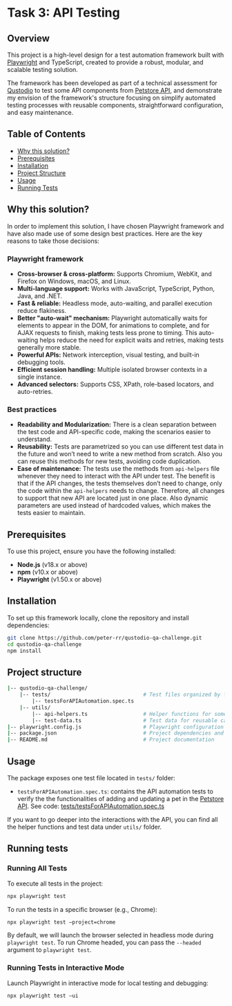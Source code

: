 # Task 3: API Testing

## Overview

This project is a high-level design for a test automation framework built with [Playwright](https://www.playwright.dev/) and TypeScript, created to provide a robust, modular, and scalable testing solution.

The framework has been developed as part of a technical assessment for [Qustodio](https://www.qustodio.com/) to test some API components from [Petstore API](https://petstore.swagger.io/), and demonstrate my envision of the framework's structure focusing on simplify automated testing processes with reusable components, straightforward configuration, and easy maintenance.

## Table of Contents

- [Why this solution?](#why-this-solution)
- [Prerequisites](#prerequisites)
- [Installation](#installation)
- [Project Structure](#project-structure)
- [Usage](#usage)
- [Running Tests](#running-tests)

## Why this solution?

In order to implement this solution, I have chosen Playwright framework and have also made use of some design best practices. Here are the key reasons to take those decisions:

### Playwright framework

- **Cross-browser & cross-platform:** Supports Chromium, WebKit, and Firefox on Windows, macOS, and Linux.
- **Multi-language support:** Works with JavaScript, TypeScript, Python, Java, and .NET.
- **Fast & reliable:** Headless mode, auto-waiting, and parallel execution reduce flakiness.
- **Better "auto-wait" mechanism:** Playwright automatically waits for elements to appear in the DOM, for animations to complete, and for AJAX requests to finish, making tests less prone to timing. This auto-waiting helps reduce the need for explicit waits and retries, making tests generally more stable.
- **Powerful APIs:** Network interception, visual testing, and built-in debugging tools.
- **Efficient session handling:** Multiple isolated browser contexts in a single instance.
- **Advanced selectors:** Supports CSS, XPath, role-based locators, and auto-retries.

### Best practices

- **Readability and Modularization:** There is a clean separation between the test code and API-specific code, making the scenarios easier to understand.
- **Reusability:** Tests are parametrized so you can use different test data in the future and won’t need to write a new method from scratch. Also you can reuse this methods for new tests, avoiding code duplication.
- **Ease of maintenance:** The tests use the methods from `api-helpers` file whenever they need to interact with the API under test. The benefit is that if the API changes, the tests themselves don’t need to change, only the code within the `api-helpers` needs to change. Therefore, all changes to support that new API are located just in one place. Also dynamic parameters are used instead of hardcoded values, which makes the tests easier to maintain.

## Prerequisites

To use this project, ensure you have the following installed:

- **Node.js** (v18.x or above)
- **npm** (v10.x or above)  
- **Playwright** (v1.50.x or above)

## Installation

To set up this framework locally, clone the repository and install dependencies:

```bash
git clone https://github.com/peter-rr/qustodio-qa-challenge.git
cd qustodio-qa-challenge
npm install
```

## Project structure

```bash
|-- qustodio-qa-challenge/
    |-- tests/                              # Test files organized by feature
        |-- testsForAPIAutomation.spec.ts
    |-- utils/
        |-- api-helpers.ts                  # Helper functions for some API operations
        |-- test-data.ts                    # Test data for reusable cases (JSON format)
|-- playwright.config.js                    # Playwright configuration file
|-- package.json                            # Project dependencies and scripts
|-- README.md                               # Project documentation
```

## Usage

The package exposes one test file located in `tests/` folder:

- `testsForAPIAutomation.spec.ts`: contains the API automation tests to verify the the functionalities of adding and updating a pet in the [Petstore API](https://petstore.swagger.io/). See code: [tests/testsForAPIAutomation.spec.ts](tests/testsForAPIAutomation.spec.ts)

If you want to go deeper into the interactions with the API, you can find all the helper functions and test data under `utils/` folder.

## Running tests

### Running All Tests

To execute all tests in the project:

```bash
npx playwright test
```

To run the tests in a specific browser (e.g., Chrome):

```bash
npx playwright test —project=chrome
```

By default, we will launch the browser selected in headless mode during `playwright test`. To run Chrome headed, you can pass the `--headed` argument to `playwright test`.

### Running Tests in Interactive Mode

Launch Playwright in interactive mode for local testing and debugging:

```bash
npx playwright test —ui
```
